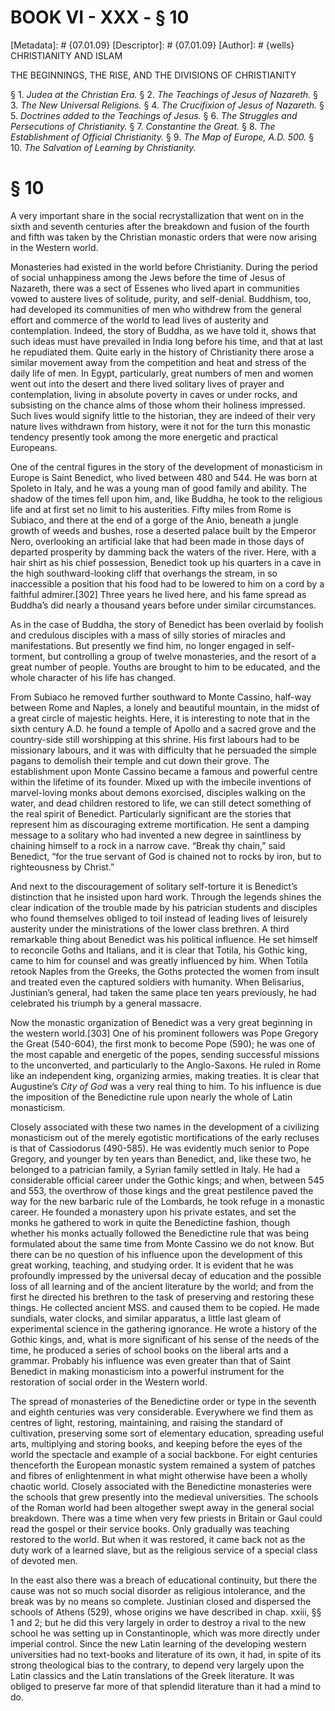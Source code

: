 # BOOK VI - XXX - § 10
[Metadata]: # {07.01.09}
[Descriptor]: # {07.01.09}
[Author]: # {wells}
CHRISTIANITY AND ISLAM

THE BEGINNINGS, THE RISE, AND THE DIVISIONS OF CHRISTIANITY

§ 1. _Judea at the Christian Era._ § 2. _The Teachings of Jesus of
Nazareth._ § 3. _The New Universal Religions._ § 4. _The      Crucifixion of
Jesus of Nazareth._ § 5. _Doctrines added to the      Teachings of Jesus._ § 6.
_The Struggles and Persecutions of      Christianity._ § 7. _Constantine the
Great._ § 8. _The      Establishment of Official Christianity._ § 9. _The Map
of Europe,      A.D. 500._ § 10. _The Salvation of Learning by Christianity._

# § 10
A very important share in the social recrystallization that went on in the
sixth and seventh centuries after the breakdown and fusion of the fourth and
fifth was taken by the Christian monastic orders that were now arising in the
Western world.

Monasteries had existed in the world before Christianity. During the period of
social unhappiness among the Jews before the time of Jesus of Nazareth, there
was a sect of Essenes who lived apart in communities vowed to austere lives of
solitude, purity, and self-denial. Buddhism, too, had developed its communities
of men who withdrew from the general effort and commerce of the world to lead
lives of austerity and contemplation. Indeed, the story of Buddha, as we have
told it, shows that such ideas must have prevailed in India long before his
time, and that at last he repudiated them. Quite early in the history of
Christianity there arose a similar movement away from the competition and heat
and stress of the daily life of men. In Egypt, particularly, great numbers of
men and women went out into the desert and there lived solitary lives of prayer
and contemplation, living in absolute poverty in caves or under rocks, and
subsisting on the chance alms of those whom their holiness impressed. Such
lives would signify little to the historian, they are indeed of their very
nature lives withdrawn from history, were it not for the turn this monastic
tendency presently took among the more energetic and practical Europeans.

One of the central figures in the story of the development of monasticism in
Europe is Saint Benedict, who lived between 480 and 544. He was born at Spoleto
in Italy, and he was a young man of good family and ability. The shadow of the
times fell upon him, and, like Buddha, he took to the religious life and at
first set no limit to his austerities. Fifty miles from Rome is Subiaco, and
there at the end of a gorge of the Anio, beneath a jungle growth of weeds and
bushes, rose a deserted palace built by the Emperor Nero, overlooking an
artificial lake that had been made in those days of departed prosperity by
damming back the waters of the river. Here, with a hair shirt as his chief
possession, Benedict took up his quarters in a cave in the high
southward-looking cliff that overhangs the stream, in so inaccessible a
position that his food had to be lowered to him on a cord by a faithful
admirer.[302] Three years he lived here, and his fame spread as Buddha’s did
nearly a thousand years before under similar circumstances.

As in the case of Buddha, the story of Benedict has been overlaid by foolish
and credulous disciples with a mass of silly stories of miracles and
manifestations. But presently we find him, no longer engaged in self-torment,
but controlling a group of twelve monasteries, and the resort of a great number
of people. Youths are brought to him to be educated, and the whole character of
his life has changed.

From Subiaco he removed further southward to Monte Cassino, half-way between
Rome and Naples, a lonely and beautiful mountain, in the midst of a great
circle of majestic heights. Here, it is interesting to note that in the sixth
century A.D. he found a temple of Apollo and a sacred grove and the
country-side still worshipping at this shrine. His first labours had to be
missionary labours, and it was with difficulty that he persuaded the simple
pagans to demolish their temple and cut down their grove. The establishment
upon Monte Cassino became a famous and powerful centre within the lifetime of
its founder. Mixed up with the imbecile inventions of marvel-loving monks about
demons exorcised, disciples walking on the water, and dead children restored to
life, we can still detect something of the real spirit of Benedict.
Particularly significant are the stories that represent him as discouraging
extreme mortification. He sent a damping message to a solitary who had invented
a new degree in saintliness by chaining himself to a rock in a narrow cave.
“Break thy chain,” said Benedict, “for the true servant of God is chained not
to rocks by iron, but to righteousness by Christ.”

And next to the discouragement of solitary self-torture it is Benedict’s
distinction that he insisted upon hard work. Through the legends shines the
clear indication of the trouble made by his patrician students and disciples
who found themselves obliged to toil instead of leading lives of leisurely
austerity under the ministrations of the lower class brethren. A third
remarkable thing about Benedict was his political influence. He set himself to
reconcile Goths and Italians, and it is clear that Totila, his Gothic king,
came to him for counsel and was greatly influenced by him. When Totila retook
Naples from the Greeks, the Goths protected the women from insult and treated
even the captured soldiers with humanity. When Belisarius, Justinian’s general,
had taken the same place ten years previously, he had celebrated his triumph by
a general massacre.

Now the monastic organization of Benedict was a very great beginning in the
western world.[303] One of his prominent followers was Pope Gregory the Great
(540-604), the first monk to become Pope (590); he was one of the most capable
and energetic of the popes, sending successful missions to the unconverted, and
particularly to the Anglo-Saxons. He ruled in Rome like an independent king,
organizing armies, making treaties. It is clear that Augustine’s _City of God_
was a very real thing to him. To his influence is due the imposition of the
Benedictine rule upon nearly the whole of Latin monasticism.

Closely associated with these two names in the development of a civilizing
monasticism out of the merely egotistic mortifications of the early recluses is
that of Cassiodorus (490-585). He was evidently much senior to Pope Gregory,
and younger by ten years than Benedict, and, like these two, he belonged to a
patrician family, a Syrian family settled in Italy. He had a considerable
official career under the Gothic kings; and when, between 545 and 553, the
overthrow of those kings and the great pestilence paved the way for the new
barbaric rule of the Lombards, he took refuge in a monastic career. He founded
a monastery upon his private estates, and set the monks he gathered to work in
quite the Benedictine fashion, though whether his monks actually followed the
Benedictine rule that was being formulated about the same time from Monte
Cassino we do not know. But there can be no question of his influence upon the
development of this great working, teaching, and studying order. It is evident
that he was profoundly impressed by the universal decay of education and the
possible loss of all learning and of the ancient literature by the world; and
from the first he directed his brethren to the task of preserving and restoring
these things. He collected ancient MSS. and caused them to be copied. He made
sundials, water clocks, and similar apparatus, a little last gleam of
experimental science in the gathering ignorance. He wrote a history of the
Gothic kings, and, what is more significant of his sense of the needs of the
time, he produced a series of school books on the liberal arts and a grammar.
Probably his influence was even greater than that of Saint Benedict in making
monasticism into a powerful instrument for the restoration of social order in
the Western world.

The spread of monasteries of the Benedictine order or type in the seventh and
eighth centuries was very considerable. Everywhere we find them as centres of
light, restoring, maintaining, and raising the standard of cultivation,
preserving some sort of elementary education, spreading useful arts,
multiplying and storing books, and keeping before the eyes of the world the
spectacle and example of a social backbone. For eight centuries thenceforth the
European monastic system remained a system of patches and fibres of
enlightenment in what might otherwise have been a wholly chaotic world. Closely
associated with the Benedictine monasteries were the schools that grew
presently into the medieval universities. The schools of the Roman world had
been altogether swept away in the general social breakdown. There was a time
when very few priests in Britain or Gaul could read the gospel or their service
books. Only gradually was teaching restored to the world. But when it was
restored, it came back not as the duty work of a learned slave, but as the
religious service of a special class of devoted men.

In the east also there was a breach of educational continuity, but there the
cause was not so much social disorder as religious intolerance, and the break
was by no means so complete. Justinian closed and dispersed the schools of
Athens (529), whose origins we have described in chap. xxiii, §§ 1 and 2; but
he did this very largely in order to destroy a rival to the new school he was
setting up in Constantinople, which was more directly under imperial control.
Since the new Latin learning of the developing western universities had no
text-books and literature of its own, it had, in spite of its strong
theological bias to the contrary, to depend very largely upon the Latin
classics and the Latin translations of the Greek literature. It was obliged to
preserve far more of that splendid literature than it had a mind to do.


